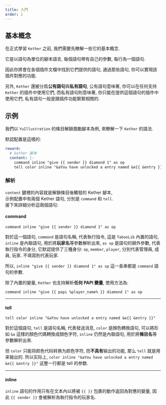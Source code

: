 ```yaml
---
title: 入門
order: 1
---
```


## 基本概念

在正式學習 `Kether` 之前, 我們需要先瞭解一些它的基本概念.

它是以語句為單位的腳本語言, 每個語句帶有自己的參數, 每行為一個語句.

因此你將會在各個插件文檔中找到它們提供的語句, 通過那些語句, 你可以實現該插件對應的功能.  

另外, `Kether` 還被分爲**公有語句**與**私有語句**, 公有語句意味著, 你可以在任何支持 `Kether` 的插件中使用它們, 而私有語句則意味著, 你只能在提供這個語句的插件中使用它們, 私有語句一般是跟插件功能緊緊相關的.

## 示例

我們以 `YuIllustration` 的條目解鎖獎勵腳本為例, 來瞭解一下 `Kether` 的語法.

默認配置是這樣的:

```yaml
reward:
  # kether 腳本
  content: |-
    command inline "give {{ sender }} diamond 1" as op
    tell color inline "&aYou have unlocked a entry named &e{{ &entry }}"
```

### 解析

`content` 鍵裡的內容就是解鎖條目後觸發的 Kether 腳本,  
示例配置中有兩個 Kether 語句, 分別是 `command` 和 `tell`.  
接下來詳細分析這兩個語句:

#### command

```kether :no-line-numbers
command inline "give {{ sender }} diamond 1" as op
```

對於這一個語句, `command` 是語句名稱, 代表執行指令, 這是 `TabooLib` 內置的語句, `inline` 是內聯語句, 用於將**玩家名**等參數解析出來, `as op` 是語句的額外參數, 代表執行指令的身分, 它默認提供了三種身分: `op`, `member`, `player`, 分別代表管理員, 成員, 玩家. 不填寫則代表玩家.

所以, `inline "give {{ sender }} diamond 1" as op` 這一長串都是 `command` 語句的參數.

除了內置的變量, `Kether` 也支持解析**任何 PAPI 變量**, 使用方法為:

```kether :no-line-numbers
command inline "give {{ papi %player_name% }} diamond 1" as op
```

---

#### tell

```kether :no-line-numbers
tell color inline "&aYou have unlocked a entry named &e{{ &entry }}"
```

對於這個語句, `tell` 是語句名稱, 代表發送消息, `color` 是顏色轉換語句, 可以將形如 `&a` 這樣的顏色代碼轉換成顏色字符, `inline` 仍然是內聯語句, 用於將**條目名**等參數解析出來.

但 `color` 只能将颜色代码转换为颜色字符, 而**不具有**输出的功能, 那么 `tell` 就是用来输出的. 所以实际上, `color inline "&aYou have unlocked a entry named &e{{ &entry }}"` 这整一行都是 tell 的参数.

---

#### inline

`inline` 語句的作用只有在文本內以將被 `{{ }}` 包裹的動作返回為對應的變量, 因此 `{{ sender }}` 會被解析為執行指令的玩家名.  